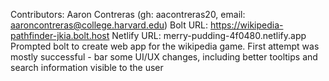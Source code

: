 Contributors: Aaron Contreras (gh: aacontreras20, email: aaroncontreras@college.harvard.edu)
Bolt URL: https://wikipedia-pathfinder-jkia.bolt.host
Netlify URL: merry-pudding-4f0480.netlify.app
Prompted bolt to create web app for the wikipedia game. First attempt was mostly successful - bar some UI/UX changes, including better tooltips and search information visible to the user

